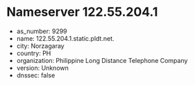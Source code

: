 # Nameserver 122.55.204.1

* as_number: 9299
* name: 122.55.204.1.static.pldt.net.
* city: Norzagaray
* country: PH
* organization: Philippine Long Distance Telephone Company
* version: Unknown
* dnssec: false
